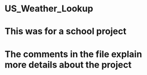 # US_Weather_Lookup
# This was for a school project
# The comments in the file explain more details about the project
